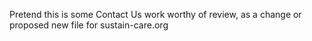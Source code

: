 Pretend this is some Contact Us work worthy of review, as a change or proposed new file for sustain-care.org
